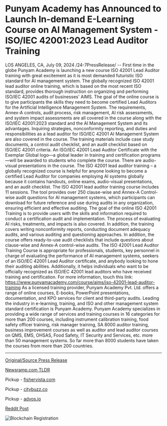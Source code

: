 # Punyam Academy has Announced to Launch In-demand E-Learning Course on AI Management System - ISO/IEC 42001:2023 Lead Auditor Training

LOS ANGELES, CA, July 09, 2024 /24-7PressRelease/ -- First time in the globe Punyam Academy is launching a new course ISO 42001 Lead Auditor training with great excitement as it is most demanded futuristic ISO standard for AI management system. The globally recognized ISO 42001 lead auditor online training, which is based on the most recent ISO standard, provides thorough instruction on organizing and performing ISO/IEC 42001 audits of businesses' AIMS.  The goal of the online course is to give participants the skills they need to become certified Lead Auditors for the Artificial Intelligence Management System. The requirements, Annex-A controls, audit process, risk management, AI risk assessments, and system impact assessments are all covered in the course along with the ISO/IEC 42001:2023 standard and the AI Management System and its advantages. Inquiring strategies, nonconformity reporting, and duties and responsibilities as a lead auditor for ISO/IEC 42001 AI Management System are also covered in the course. The training materials include case study documents, a control audit checklist, and an audit checklist based on ISO/IEC 42001 criteria. An ISO/IEC 42001 Lead Auditor Certificate with the Exemplar Global logo—a global leader in training and certification programs—will be awarded to students who complete the course. There are audio-visual presentations in the course.   The ISO 42001 lead auditor training – a globally recognized course is helpful for anyone looking to become a certified Lead Auditor for companies employing AI systems globally because it contains handouts, online exams, audio-visual presentations, and an audit checklist. The ISO 42001 lead auditor training course includes 11 sessions. The tool provides over 250 clause-wise and Annex-A Control-wise audit questions for AI management systems, which participants can download for future reference and use during audits in any organization, ensuring efficient and effective auditing.  The goal of the online ISO 42001 Training is to provide users with the skills and information required to conduct a certification audit and implementation. The process of evaluating AI risks, treatments, and impacts is also covered. In addition, the training covers writing nonconformity reports, conducting document adequacy audits, and various auditing and questioning approaches. In addition, the course offers ready-to-use audit checklists that include questions about clause-wise and Annex-A control-wise audits.  The ISO 42001 Lead Auditor Training Course is appropriate for professionals, students, key personnel in charge of evaluating the performance of AI management systems, seekers of an ISO/IEC 42001 Lead Auditor certificate, and anybody looking to hone their auditing abilities. Additionally, it helps individuals who want to be officially recognized as ISO/IEC 42001 lead auditors who have received training and certification. For more information, touch this link: https://www.punyamacademy.com/course/aims/iso-42001-lead-auditor-training  As a licensed training provider, Punyam Academy Pvt. Ltd. offers a range of online courses, E-books, PowerPoint presentations, documentation, and KPO services for client and third-party audits. Leading the industry in e-learning, training, and ISO and other management system standard certification is Punyam Academy. Punyam Academy specializes in providing a wide range of services and training courses in 16 categories for more than 200 courses, including instrument calibration training, food safety officer training, risk manager training, SA 8000 auditor training, business improvement courses as well as auditor and lead auditor courses on QMS, EMS, OHSAS, Food Safety, IT Security and Services, etc. more than 50 management systems. So far more than 8000 students have taken the courses from more than 200 countries. 

---

[Original/Source Press Release](https://www.24-7pressrelease.com/press-release/512321/punyam-academy-has-announced-to-launch-in-demand-e-learning-course-on-ai-management-system-isoiec-420012023-lead-auditor-training)
                    

[Newsramp.com TLDR](https://newsramp.com/curated-news/punyam-academy-launches-iso-42001-lead-auditor-training-course/19a5d370bed2fa773a8ca68b99a8c04f) 


Pickup - [fishervista.com](https://fishervista.com/en/punyam-academy-launches-iso-iec-42001-2023-lead-auditor-training-course-for-ai-management-systems/20244780)

Pickup - [citybuzz.co](https://citybuzz.co/2024/07/09/punyam-academy-launches-pioneering-iso-42001-lead-auditor-training-for-ai-management-systems)

Pickup - [advos.io](https://advos.io/en/punyam-academy-launches-pioneering-iso-42001-lead-auditor-training-for-ai-management-systems/20244780)
 



[Reddit Post](https://www.reddit.com/r/newsramp/comments/1dyw890/punyam_academy_launches_iso_42001_lead_auditor/) 



![Blockchain Registration](https://cdn.newsramp.app/24-7PressRelease/qrcode/247/9/apexQpX1.webp)